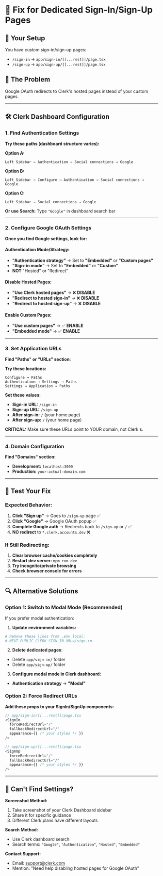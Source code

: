 # 🔧 Fix for Dedicated Sign-In/Sign-Up Pages

## 🎯 Your Setup
You have custom sign-in/sign-up pages:
- `/sign-in` → `app/sign-in/[[...rest]]/page.tsx`
- `/sign-up` → `app/sign-up/[[...rest]]/page.tsx`

## 🚨 The Problem
Google OAuth redirects to Clerk's hosted pages instead of your custom pages.

---

## 🛠️ Clerk Dashboard Configuration

### 1. Find Authentication Settings

**Try these paths (dashboard structure varies):**

**Option A:**
```
Left Sidebar → Authentication → Social connections → Google
```

**Option B:** 
```
Left Sidebar → Configure → Authentication → Social connections → Google
```

**Option C:**
```
Left Sidebar → Social connections → Google
```

**Or use Search:** Type `"Google"` in dashboard search bar

---

### 2. Configure Google OAuth Settings

**Once you find Google settings, look for:**

#### Authentication Mode/Strategy:
- **"Authentication strategy"** → Set to **"Embedded"** or **"Custom pages"**
- **"Sign-in mode"** → Set to **"Embedded"** or **"Custom"**
- **NOT** "Hosted" or "Redirect"

#### Disable Hosted Pages:
- **"Use Clerk hosted pages"** → ❌ **DISABLE**
- **"Redirect to hosted sign-in"** → ❌ **DISABLE**  
- **"Redirect to hosted sign-up"** → ❌ **DISABLE**

#### Enable Custom Pages:
- **"Use custom pages"** → ✅ **ENABLE**
- **"Embedded mode"** → ✅ **ENABLE**

---

### 3. Set Application URLs

**Find "Paths" or "URLs" section:**

**Try these locations:**
```
Configure → Paths
Authentication → Settings → Paths  
Settings → Application → Paths
```

**Set these values:**
- **Sign-in URL:** `/sign-in`
- **Sign-up URL:** `/sign-up`
- **After sign-in:** `/` (your home page)
- **After sign-up:** `/` (your home page)

**CRITICAL:** Make sure these URLs point to YOUR domain, not Clerk's.

---

### 4. Domain Configuration

**Find "Domains" section:**
- **Development:** `localhost:3000`
- **Production:** `your-actual-domain.com`

---

## 🧪 Test Your Fix

### Expected Behavior:
1. **Click "Sign up"** → Goes to `/sign-up` page ✅
2. **Click "Google"** → Google OAuth popup ✅
3. **Complete Google auth** → Redirects back to `/sign-up` or `/` ✅
4. **NO redirect** to `*.clerk.accounts.dev` ❌

### If Still Redirecting:
1. **Clear browser cache/cookies completely**
2. **Restart dev server:** `npm run dev`
3. **Try incognito/private browsing**
4. **Check browser console for errors**

---

## 🔍 Alternative Solutions

### Option 1: Switch to Modal Mode (Recommended)

If you prefer modal authentication:

1. **Update environment variables:**
```bash
# Remove these lines from .env.local:
# NEXT_PUBLIC_CLERK_SIGN_IN_URL=/sign-in
```

2. **Delete dedicated pages:**
- Delete `app/sign-in/` folder
- Delete `app/sign-up/` folder

3. **Configure modal mode in Clerk dashboard:**
- **Authentication strategy** → **"Modal"**

### Option 2: Force Redirect URLs

**Add these props to your SignIn/SignUp components:**

```typescript
// app/sign-in/[[...rest]]/page.tsx
<SignIn 
  forceRedirectUrl="/"
  fallbackRedirectUrl="/"
  appearance={{ /* your styles */ }}
/>

// app/sign-up/[[...rest]]/page.tsx  
<SignUp
  forceRedirectUrl="/"
  fallbackRedirectUrl="/"
  appearance={{ /* your styles */ }}
/>
```

---

## 🚨 Can't Find Settings?

**Screenshot Method:**
1. Take screenshot of your Clerk Dashboard sidebar
2. Share it for specific guidance
3. Different Clerk plans have different layouts

**Search Method:**
- Use Clerk dashboard search
- Search terms: `"Google"`, `"Authentication"`, `"Hosted"`, `"Embedded"`

**Contact Support:**
- Email: support@clerk.com  
- Mention: "Need help disabling hosted pages for Google OAuth"
